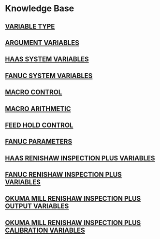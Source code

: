 # Knowledge Base

## [VARIABLE TYPE](VariableType.md)
## [ARGUMENT VARIABLES](ArgumentVariables.md)
## [HAAS SYSTEM VARIABLES](HaasSystemVariables.md)
## [FANUC SYSTEM VARIABLES](FanucSystemVariables.md)
## [MACRO CONTROL](MacroControl.md)
## [MACRO ARITHMETIC](MacroArithmetic.md)
## [FEED HOLD CONTROL](FeedHold.md)
## [FANUC PARAMETERS](FanucParameters.md)
## [HAAS RENISHAW INSPECTION PLUS VARIABLES](HaasRenInsPlus.md)
## [FANUC RENISHAW INSPECTION PLUS VARIABLES](FanucRenInsPlus.md)
## [OKUMA MILL RENISHAW INSPECTION PLUS OUTPUT VARIABLES](OkumaMill\OkumaMillRenInsPlus_Output.md)
## [OKUMA MILL RENISHAW INSPECTION PLUS CALIBRATION VARIABLES](OkumaMill\OkumaMillRenInsPlus_Calibration.md)
